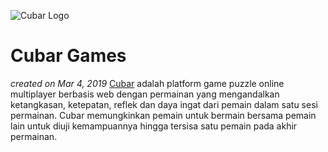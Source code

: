![Cubar Logo](/src/img/logo_text.png?raw=true)
# Cubar Games
_created on Mar 4, 2019_
[Cubar](https://cubar.netlify.com/) adalah platform game puzzle online multiplayer berbasis web dengan permainan yang mengandalkan ketangkasan, ketepatan, reflek dan daya ingat dari pemain dalam satu sesi permainan. Cubar memungkinkan pemain untuk bermain bersama pemain lain untuk diuji kemampuannya hingga tersisa satu pemain pada akhir permainan. 
